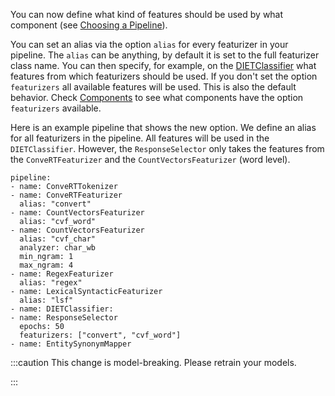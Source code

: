 You can now define what kind of features should be used by what component
(see [Choosing a Pipeline](/docs/nlu/choosing-a-pipeline)).

You can set an alias via the option `alias` for every featurizer in your pipeline.
The `alias` can be anything, by default it is set to the full featurizer class name.
You can then specify, for example, on the
[DIETClassifier](/docs/nlu/components#diet-classifier) what features from which
featurizers should be used.
If you don't set the option `featurizers` all available features will be used.
This is also the default behavior.
Check [Components](/docs/nlu/components) to see what components have the option
`featurizers` available.

Here is an example pipeline that shows the new option.
We define an alias for all featurizers in the pipeline.
All features will be used in the `DIETClassifier`.
However, the `ResponseSelector` only takes the features from the
`ConveRTFeaturizer` and the `CountVectorsFeaturizer` (word level).

```
pipeline:
- name: ConveRTTokenizer
- name: ConveRTFeaturizer
  alias: "convert"
- name: CountVectorsFeaturizer
  alias: "cvf_word"
- name: CountVectorsFeaturizer
  alias: "cvf_char"
  analyzer: char_wb
  min_ngram: 1
  max_ngram: 4
- name: RegexFeaturizer
  alias: "regex"
- name: LexicalSyntacticFeaturizer
  alias: "lsf"
- name: DIETClassifier:
- name: ResponseSelector
  epochs: 50
  featurizers: ["convert", "cvf_word"]
- name: EntitySynonymMapper
```

:::caution
This change is model-breaking. Please retrain your models.

:::

